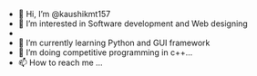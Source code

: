 - 👋 Hi, I’m @kaushikmt157
- 👀 I’m interested in Software development and Web designing
- 
- 🌱 I’m currently learning Python and GUI framework
- 💞️ I’m doing competitive programming in c++...
- 📫 How to reach me ...

<!---
kaushikmt157/kaushikmt157 is a ✨ special ✨ repository because its `README.md` (this file) appears on your GitHub profile.
You can click the Preview link to take a look at your changes.
--->
